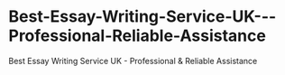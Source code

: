 # Best-Essay-Writing-Service-UK---Professional-Reliable-Assistance
Best Essay Writing Service UK - Professional &amp; Reliable Assistance
